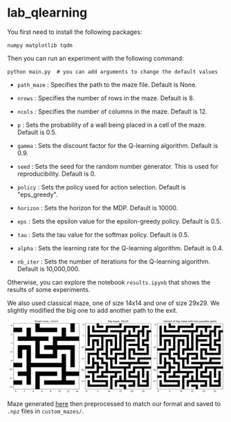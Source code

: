 # lab_qlearning

You first need to install the following packages:
```
numpy matplotlib tqdm
```

Then you can run an experiment with the following command:
```
python main.py  # you can add arguments to change the default values
```

- `path_maze` : Specifies the path to the maze file. Default is None.

- `nrows` : Specifies the number of rows in the maze. Default is 8.

- `ncols` : Specifies the number of columns in the maze. Default is 12.

- `p` : Sets the probability of a wall being placed in a cell of the maze. Default is 0.5.

- `gamma` : Sets the discount factor for the Q-learning algorithm. Default is 0.9.

- `seed` : Sets the seed for the random number generator. This is used for reproducibility. Default is 0.

- `policy` : Sets the policy used for action selection. Default is "eps_greedy".

- `horizon` : Sets the horizon for the MDP. Default is 10000.

- `eps` : Sets the epsilon value for the epsilon-greedy policy. Default is 0.5.

- `tau` : Sets the tau value for the softmax policy. Default is 0.5.

- `alpha` : Sets the learning rate for the Q-learning algorithm. Default is 0.4.

- `nb_iter` : Sets the number of iterations for the Q-learning algorithm. Default is 10,000,000.

Otherwise, you can explore the notebook `results.ipynb` that shows the results of some experiments.

We also used classical maze, one of size 14x14 and one of size 29x29. We slightly modified the big one to add another path to the exit.

![maze](./custom_mazes/custom_mazes.png)

Maze generated [here](https://keesiemeijer.github.io/maze-generator/#generate) then preprocessed to match our format and saved to `.npz` files in `custom_mazes/`.